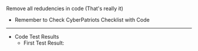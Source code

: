 Remove all redudencies in code (That's really it)

* Remember to Check CyberPatriots Checklist with Code

--------------------------------------------------------
* Code Test Results
  * First Test Result: 
